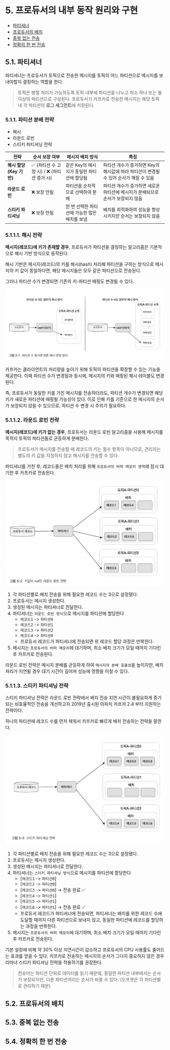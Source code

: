 # 5. 프로듀서의 내부 동작 원리와 구현

- [파티셔너](#51-파티셔너)
- [프로듀서의 배치](#52-프로듀서의-배치)
- [중복 없는 전송](#53-중복-없는-전송)
- [정확히 한 번 전송](#54-정확히-한-번-전송)

## 5.1. 파티셔너

파티셔너는 프로듀서가 토픽으로 전송한 메시지를 토픽의 어느 파티션으로 메시지를 보내야할지 결정하는 역할을 한다.

> 토픽은 병렬 처리가 가능하도록 토픽 내부에 파티션을 나누고 최소 하나 또는 둘 이상의 파티션으로 구성된다. 프로듀서가 카프카로 전송한 메시지는 해당 토픽 내 각 파티션의 **로그 세그먼트**에 저장된다.

### 5.1.1. 파티션 분배 전략

- 해시
- 라운드 로빈
- 스티키 파티셔닝 전략

| 전략                     | 순서 보장 여부 | 메시지 배치 방식                          | 특징 |
|--------------------------|--------------|---------------------------------|----------------------------|
| **해시 할당 (Key 기반)** | ✅ (파티션 수 고정 시) / ❌ (파티션 증가 시) | 같은 Key의 메시지가 동일한 파티션에 할당됨 | 파티션 개수가 증가하면 Key의 해시값에 따라 파티션이 변경될 수 있어 순서가 깨질 수 있음 |
| **라운드 로빈**         | ❌ 보장 안됨 | 파티션을 순차적으로 선택하여 분배 | 파티션 개수가 증가하면 새로운 파티션에 메시지가 분배되므로 순서가 보장되지 않음 |
| **스티키 파티셔닝**      | ❌ 보장 안됨 | 한 번 선택한 파티션에 가능한 많은 배치를 보냄 | 배치를 최적화하여 성능을 향상시키지만 순서는 보장되지 않음 |


### 5.1.1.1. 해시 전략

**메시지(레코드)에 키가 존재할 경우**, 프로듀서가 파티션을 결정하는 알고리즘은 기본적으로 해시 기반 방식으로 동작된다.

해시 기반은 메시지(레코드)의 키를 해시(hash) 처리해 파티션을 구하는 방식으로 메시지의 키 값이 동일하다면, 해당 메시지들은 모두 같은 파티션으로 전송된다.

그러나 파티션 수가 변경되면 기존의 키-파티션 매핑도 변경될 수 있다.

![kafka-partitioner-hash.png](../imges/05/kafka-partitioner-hash.png)

카프카는 클라이언트의 처리량을 높이기 위해 토픽의 파티션을 확장할 수 있는 기능을 제공한다. 이때 파티션 수가 변경됨과 동시에, 메시지의 키와 매핑된 해시 테이블도 변경된다.

즉, 프로듀서가 동일한 키를 가진 메시지를 전송하더라도, 파티션 개수가 변경되면 해당 키가 새로운 파티션에 매핑될 가능성이 있다. 이로 인해 키를 기준으로 한 메시지의 순서가 보장되지 않을 수 있으므로, 파티션 수
변경 시 주의가 필요하다.

### 5.1.1.2. 라운드 로빈 전략

**메시지(레코드)에 키가 없는 경우**, 프로듀서는 라운드 로빈 알고리즘을 사용해 메시지를 목적지 토픽의 파티션들로 균등하게 분배한다.

> 프로듀서가 메시지를 전송할 때 레코드의 키는 필수 항목이 아니므로, 관리자는 별도의 키 값을 지정하지 않고 메시지를 전송할 수 있다.

파티셔너를 거친 후, 레코드들은 배치 처리를 위해 `프로듀서의 버퍼 메모리 영역`에 잠시 대기한 후 카프카로 전송된다.

![kafka-partitioner-round-robin.png](../imges/05/kafka-partitioner-round-robin.png)

1. 각 파티션별로 배치 전송을 위해 필요한 레코드 수는 3으로 설정됐다.
2. 프로듀서는 메시지 생성한다.
3. 생성된 메시지는 파티셔너로 전달한다.
4. 파티셔너는 `라운드 로빈 방식`으로 메시지를 파티션에 할당한다
    - `레코드1` -> `파티션0`
    - `레코드2` -> `파티션1`
    - `레코드3` -> `파티션2`
    - `레코드4` -> `파티션0`
    - 프로듀서 레코드가 파티셔너에 전송되면 위 레코드 할당 과정은 반복한다.
5. 메시지는 `프로듀서의 버퍼 메모리`에 대기하며, 최소 배치 크기가 모일 때까지 기다린 후 카프카로 전송된다.

라운드 로빈 전략은 메시지 분배를 균등하게 하여 `메시지의 분배 효율성`을 높이지만, 배치 처리가 지연될 경우 대기 시간이 길어져 성능에 영향을 미칠 수 있다.

### 5.1.1.3. 스티키 파티셔닝 전략

스티키 파티셔닝 전략은 라운드 로빈 전략에서 배치 전송 지연 시간이 불필요하게 증가되는 비효율적인 전송을 개선하고자 2019년 출시된 아파치 카프카 2.4 부터 지원하는 전략이다.

하나의 파티션에 레코드 수를 먼저 채워서 카프카로 빠르게 배치 전송하는 전략을 말한다.

![kafka-partitioner-sticky.png](../imges/05/kafka-partitioner-sticky.png)
1. 각 파티션별로 배치 전송을 위해 필요한 레코드 수는 3으로 설정됐다.
2. 프로듀서는 메시지 생성한다.
3. 생성된 메시지는 파티셔너로 전달한다.
4. 파티셔너는 `스티키 파티셔닝 방식`으로 메시지를 파티션에 할당한다
   - [`레코드1` -> `파티션0`]
   - [`레코드2` -> `파티션0`]
   - [`레코드3` -> `파티션0`] → 전송 완료 ✅
   - [`레코드4` -> `파티션1`]
   - [`레코드5` -> `파티션1`]
   - [`레코드6` -> `파티션1`] → 전송 완료 ✅
   - 프로듀서 레코드가 파티셔너에 전송되면, 파티셔너는 배치를 위한 레코드 수에 도달할 때까지 다른 파티션으로 보내지 않고, 동일한 파티션에 레코드를 할당하는 과정을 반복한다.
5. 메시지는 `프로듀서의 버퍼 메모리`에 대기하며, 최소 배치 크기가 모일 때까지 기다린 후 카프카로 전송된다.

기본 설정에 비해 약 30% 이상 지연시간이 감소하고 프로듀서의 CPU 사용률도 줄어드는 효과를 얻을 수 있다.
카프카로 전송하는 메시지의 순서가 그다지 중요하지 않은 경우리마녀 스티키 파티셔닝 전략을 적용하기를 권장한다.

> 컨슈머는 파티션 단위로 데이터를 읽기 때문에, 동일한 파티션 내부에서는 순서가 보장되지만, 다른 파티션끼리는 순서가 바뀔 수 있다. (오프셋은 각 파티션별로 관리하기 때문)

## 5.2. 프로듀서의 배치

## 5.3. 중복 없는 전송

## 5.4. 정확히 한 번 전송
